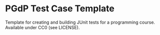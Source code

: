 # PGdP Test Case Template
Template for creating and building JUnit tests for a programming course.
Available under CC0 (see LICENSE).
